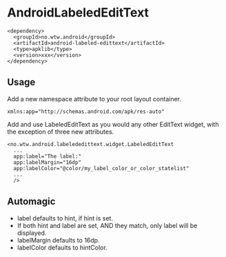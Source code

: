 AndroidLabeledEditText
======================

```
<dependency>
  <groupId>no.wtw.android</groupId>
  <artifactId>android-labeled-edittext</artifactId>
  <type>apklib</type>
  <version>xxx</version>
</dependency>
```

## Usage

Add a new namespace attribute to your root layout container.

```
xmlns:app="http://schemas.android.com/apk/res-auto"
```

Add and use LabeledEditText as you would any other EditText widget, with the exception of three new attributes.

```
<no.wtw.android.labelededittext.widget.LabeledEditText
  ...
  app:label="The label:"
  app:labelMargin="16dp"
  app:labelColor="@color/my_label_color_or_color_statelist"
  ... 
  />
```

## Automagic

- label defaults to hint, if hint is set. 
- If both hint and label are set, AND they match, only label will be displayed. 
- labelMargin defaults to 16dp.
- labelColor defaults to hintColor. 

